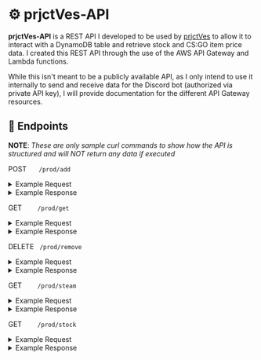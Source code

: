 # :gear: prjctVes-API
**prjctVes-API** is a REST API I developed to be used by [prjctVes](https://github.com/MaiTra10/prjctVes) to allow it to interact with a DynamoDB table and retrieve stock and CS:GO item price data. I created this REST API through the use of the AWS API Gateway and Lambda functions.

While this isn't meant to be a publicly available API, as I only intend to use it internally to send and receive data for the Discord bot (authorized via private API key), I will provide documentation for the different API Gateway resources.

## :electric_plug: Endpoints

**NOTE**: *These are only sample curl commands to show how the API is structured and will NOT return any data if executed*

POST &emsp;&ensp;```/prod/add```

<details>
  <summary>Example Request</summary>
  <p>
    <pre lang="">
curl -X POST https://sample-url.com/prod/add?for=stock&itemToAdd=TSLA:NASDAQ&user=USER_ID \
  -H 'x-api-key:API_KEY'
    </pre>
  </p>
</details>

<details>
  <summary>Example Response</summary>
  <p>
    <pre lang="python">
Status: 200
    </pre>
    OR
    <pre lang="python">
Status: 409
Body: 'Error: Duplicate Entry'
    </pre>
  </p>
</details>

GET &emsp;&emsp;```/prod/get```

<details>
  <summary>Example Request</summary>
  <p><br>
    Get all items in both watchlists
    <pre lang="">
curl https://sample-url.com/prod/get?for=both&user=USER_ID \
  -H 'x-api-key:API_KEY'
    </pre>
    Get all items from one of the two watchlists
    <pre lang="">
curl https://sample-url.com/prod/get?for=stock&user=USER_ID&retrieve=all \
  -H 'x-api-key:API_KEY'
    </pre>
    Get a specific item from one of the two watchlists
    <pre lang="">
curl https://sample-url.com/prod/get?for=stock&user=USER_IDretrieve=specific&index=1 \
  -H 'x-api-key:API_KEY'
    </pre>
  </p>
</details>

<details>
  <summary>Example Response</summary>
  <p><br>
    Get all items in both watchlists
    <pre lang="python">
Status: 200
Body: [{"item": "BNS:TSE", "userID": 305454779256012810, "ctx": ".s-2fe581d4-329d-4550-b245-49f832598737"},
      {"item": "AAPL:NASDAQ", "userID": 305454779256012810, "ctx": ".s-341d7ab5-65c3-4cf7-b2e3-5e8f3e780af5"},
      {"item": "TSLA:NASDAQ", "userID": 305454779256012810, "ctx": ".s-61c861bd-6cc2-4665-a1d7-b2a095e44adf"},
      {"item": "Horizon Case", "userID": 305454779256012810, "ctx": ".v-fe2fa2dd-1975-4564-9d0b-873e763b28f7"}]
    </pre>
    Get all items from one of the two watchlists
    <pre lang="python">
Status: 200
Body: [{"item": "BNS:TSE", "userID": 305454779256012810,"ctx": ".s-2fe581d4-329d-4550-b245-49f832598737"},
      {"item": "AAPL:NASDAQ", "userID": 305454779256012810, "ctx": ".s-341d7ab5-65c3-4cf7-b2e3-5e8f3e780af5"},
      {"item": "TSLA:NASDAQ", "userID": 305454779256012810, "ctx": ".s-61c861bd-6cc2-4665-a1d7-b2a095e44adf"}]
    </pre>
    Get a specific item from one of the two watchlists
    <pre lang="python">
Status: 200
Body: {"item": "BNS:TSE", "userID": 305454779256012810,"ctx": ".s-2fe581d4-329d-4550-b245-49f832598737"}
    </pre>
    OR
    <pre lang="python">
Status: 403
Body: 'Error: Table is empty'
    </pre>
    OR
    <pre lang="python">
Status: 400
Body: 'Error: Index is out of range. Only {count} entry/entries in watchlist!'
    </pre>
  </p>
</details>

DELETE &nbsp;&nbsp;```/prod/remove```

<details>
  <summary>Example Request</summary>
  <p>
    <pre lang="">
curl -X DELETE https://sample-url.com/prod/remove?for=stock&user=USER_ID&index=1 \
  -H 'x-api-key:API_KEY'
    </pre>
  </p>
</details>
<details>
  <summary>Example Response</summary>
  <p><br>
    Returns deleted entry
    <pre lang="python">
Status: 200
Body: {"item": "BNS:TSE", "userID": 305454779256012810, "ctx": ".s-2fe581d4-329d-4550-b245-49f832598737"}
    </pre>
    OR
    <pre lang="python">
Status: 403
Body: 'Error: Table is empty'
    </pre>
    OR
    <pre lang="python">
Status: 400
Body: 'Error: Index is Out of Range (1 - {count})'
    </pre>
  </p>
</details>

GET &emsp;&emsp;```/prod/steam```

<details>
  <summary>Example Request</summary>
  <p><br>
    Validate > to validate item name
    <pre lang="">
curl https://sample-url.com/prod/steam?requestType=validate&itemName=Horizon Case \
  -H 'x-api-key:API_KEY'
    </pre>
    Basic > to get basic price data
    <pre lang="">
curl https://sample-url.com/prod/steam?requestType=basic&itemName=Horizon Case \
  -H 'x-api-key:API_KEY'
    </pre>
    Advanced > to get basic price data plus a graph
    <pre lang="">
curl https://sample-url.com/prod/steam?requestType=advanced&itemName=Horizon Case \
  -H 'x-api-key:API_KEY'
    </pre>
  </p>
</details>

<details>
  <summary>Example Response</summary>
  <p><br>
    Validate
    <pre lang="python">
Status: 200
Body: Valid
    </pre>
    Basic
    <pre lang="python">
Status: 200
Body: {
      "success": true,
      "lowest_price": "CDN$ 1.24",
      "volume": "9,563",
      "median_price": "CDN$ 1.25"
      }
    </pre>
    Advanced
    <pre lang="python">
Status: 200
Body: {
      "success": true,
      "lowest_price": "CDN$ 1.24",
      "volume": "9,563",
      "median_price": "CDN$ 1.25",
      "prices": [["Jul 29 2023 01: +0", 1.288, "16240"], <- ... latest 750 data points ... ->, ["Sep 04 2023 05: +0", 1.248, "416"]],
      "historyAvailable": true,
      "imgURL": "https://community.cloudflare.steamstatic.com/economy/image/-9a81dlWLwJ2UUGcVs_nsVtzdOEdtWwKGZZLQHTxDZ7I56KU0Zwwo4NUX4oFJZEHLbXU5A1PIYQNqhpOSV-fRPasw8rsUFJ5KBFZv668FFUwnfbOdDgavYXukYTZkqf2ZbrTwmkE6scgj7CY94ml3FXl-ENkMW3wctOLMlhpVHKV9YA/360fx360f"
      }
    </pre>
    OR
    <pre lang="python">
Status: 404
Body: 'Error: Item not Found'
    </pre>
  </p>
</details>

GET &emsp;&emsp;```/prod/stock```

<details>
  <summary>Example Request</summary>
  <p><br>
    Validate > to validate item name
    <pre lang="">
curl https://sample-url.com/prod/stock?requestType=validate&ticker=AAPL&exchange=NASDAQ \
  -H 'x-api-key:API_KEY'
    </pre>
    Basic > to get basic price data
    <pre lang="">
curl https://sample-url.com/prod/stock?requestType=basic&ticker=AAPL&exchange=NASDAQ \
  -H 'x-api-key:API_KEY'
    </pre>
    Advanced > to get in depth price data
    <pre lang="">
curl https://sample-url.com/prod/stock?requestType=advanced&ticker=AAPL&exchange=NASDAQ \
  -H 'x-api-key:API_KEY'
    </pre>
  </p>
</details>
<details>
  <summary>Example Response</summary>
  <p><br>
    Validate
    <pre lang="python">
Status: 200
Body: Valid
    </pre>
    Basic
    <pre lang="python">
Status: 200
Body: {
      "Current Price": "$189.46",
      "% Change": 0.85
      }
    </pre>
    Advanced
    <pre lang="python">
Status: 200
Body: {
      "Current Price": "$189.46",
      "Previous Close": "$187.87",
      "Day Range": "$188.28 - $189.92",
      "Year Range": "$124.17 - $198.23",
      "Market Cap": "2.96T USD",
      "Average Volume": "55.35M",
      "P/E Ratio": "31.84",
      "Dividend Yield": "0.51%",
      "% Change": 0.85,
      "Name": "Apple Inc"
      }
    </pre>
    OR
    <pre lang="python">
Status: 404
Body: 'Error: Ticker or Exchange not Found'
    </pre>
  </p>
</details>
